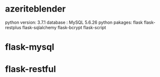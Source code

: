 # azeriteblender
python version: 3.7.1
database : MySQL 5.6.26
python pakages:
    flask
    flask-restplus
    flask-sqlalchemy
    flask-bcrypt
    flask-script
# flask-mysql
# flask-restful